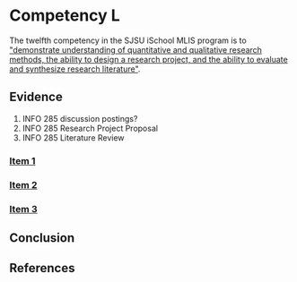 # Competency L

The twelfth competency in the SJSU iSchool MLIS program is to ["demonstrate understanding of quantitative and qualitative research methods, the ability to design a research project, and the ability to evaluate and synthesize research literature"](http://ischool.sjsu.edu/current-students/courses/core-competencies).

## Evidence

1. INFO 285 discussion postings?
2. INFO 285 Research Project Proposal
3. INFO 285 Literature Review

### [Item 1]()

### [Item 2]() 

### [Item 3]()

## Conclusion

## References
